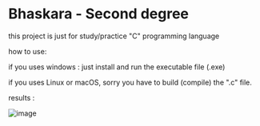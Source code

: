 # Bhaskara - Second degree

this project is just for study/practice "C" programming language

how to use:

if you uses windows : just install and run the executable file (.exe)

if you uses Linux or macOS, sorry you have to build (compile) the ".c" file.


results :

![image](https://user-images.githubusercontent.com/53917092/79167722-806b5f00-7dbe-11ea-9731-7b3cd519853a.png)

